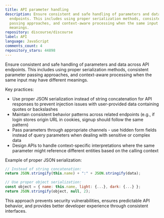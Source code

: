 ```yaml
---
title: API parameter handling
description: Ensure consistent and safe handling of parameters and data across API
  endpoints. This includes using proper serialization methods, consistent parameter
  passing approaches, and context-aware processing when the same input may have different
  meanings.
repository: discourse/discourse
label: API
language: JavaScript
comments_count: 4
repository_stars: 44898
---
```


Ensure consistent and safe handling of parameters and data across API endpoints. This includes using proper serialization methods, consistent parameter passing approaches, and context-aware processing when the same input may have different meanings.

Key practices:
- Use proper JSON serialization instead of string concatenation for API responses to prevent injection issues with user-provided data containing quotes or backslashes
- Maintain consistent behavior patterns across related endpoints (e.g., if login stores origin URL in cookies, signup should follow the same pattern)  
- Pass parameters through appropriate channels - use hidden form fields instead of query parameters when dealing with sensitive or complex data
- Design APIs to handle context-specific interpretations where the same parameter might reference different entities based on the calling context

Example of proper JSON serialization:
```js
// Instead of string concatenation:
return JSON.stringify(this.name) + ":" + JSON.stringify(data);

// Use proper object serialization:
const object = { name: this.name, light: {...}, dark: {...} };
return JSON.stringify(object, null, 2);
```

This approach prevents security vulnerabilities, ensures predictable API behavior, and provides better developer experience through consistent interfaces.